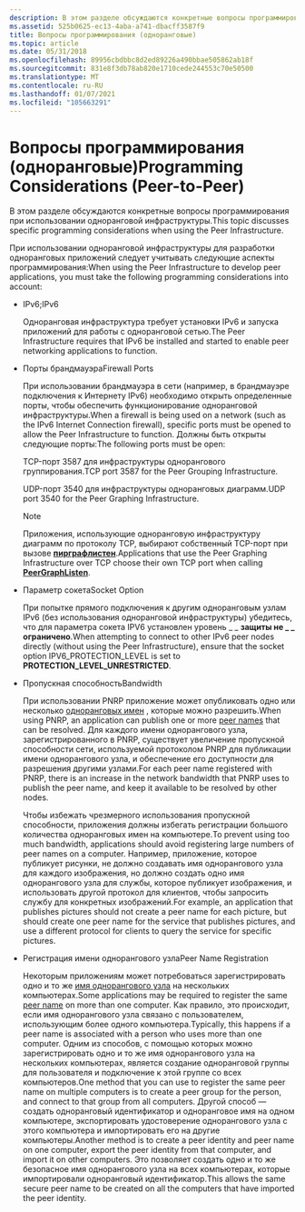 ```yaml
---
description: В этом разделе обсуждаются конкретные вопросы программирования при использовании одноранговой инфраструктуры.
ms.assetid: 525b0625-ec13-4aba-a741-dbacff3587f9
title: Вопросы программирования (одноранговые)
ms.topic: article
ms.date: 05/31/2018
ms.openlocfilehash: 89956cbdbbc8d2ed89226a490bbae505862ab18f
ms.sourcegitcommit: 831e8f3db78ab820e1710cede244553c70e50500
ms.translationtype: MT
ms.contentlocale: ru-RU
ms.lasthandoff: 01/07/2021
ms.locfileid: "105663291"
---
```

# <a name="programming-considerations-peer-to-peer"></a><span data-ttu-id="e3657-103">Вопросы программирования (одноранговые)</span><span class="sxs-lookup"><span data-stu-id="e3657-103">Programming Considerations (Peer-to-Peer)</span></span>

<span data-ttu-id="e3657-104">В этом разделе обсуждаются конкретные вопросы программирования при использовании одноранговой инфраструктуры.</span><span class="sxs-lookup"><span data-stu-id="e3657-104">This topic discusses specific programming considerations when using the Peer Infrastructure.</span></span>

<span data-ttu-id="e3657-105">При использовании одноранговой инфраструктуры для разработки одноранговых приложений следует учитывать следующие аспекты программирования:</span><span class="sxs-lookup"><span data-stu-id="e3657-105">When using the Peer Infrastructure to develop peer applications, you must take the following programming considerations into account:</span></span>

-   <span data-ttu-id="e3657-106">IPv6;</span><span class="sxs-lookup"><span data-stu-id="e3657-106">IPv6</span></span>

    <span data-ttu-id="e3657-107">Одноранговая инфраструктура требует установки IPv6 и запуска приложений для работы с одноранговой сетью.</span><span class="sxs-lookup"><span data-stu-id="e3657-107">The Peer Infrastructure requires that IPv6 be installed and started to enable peer networking applications to function.</span></span>

-   <span data-ttu-id="e3657-108">Порты брандмауэра</span><span class="sxs-lookup"><span data-stu-id="e3657-108">Firewall Ports</span></span>

    <span data-ttu-id="e3657-109">При использовании брандмауэра в сети (например, в брандмауэре подключения к Интернету IPv6) необходимо открыть определенные порты, чтобы обеспечить функционирование одноранговой инфраструктуры.</span><span class="sxs-lookup"><span data-stu-id="e3657-109">When a firewall is being used on a network (such as the IPv6 Internet Connection firewall), specific ports must be opened to allow the Peer Infrastructure to function.</span></span> <span data-ttu-id="e3657-110">Должны быть открыты следующие порты:</span><span class="sxs-lookup"><span data-stu-id="e3657-110">The following ports must be open:</span></span>

    <span data-ttu-id="e3657-111">TCP-порт 3587 для инфраструктуры однорангового группирования.</span><span class="sxs-lookup"><span data-stu-id="e3657-111">TCP port 3587 for the Peer Grouping Infrastructure.</span></span>

    <span data-ttu-id="e3657-112">UDP-порт 3540 для инфраструктуры одноранговых диаграмм.</span><span class="sxs-lookup"><span data-stu-id="e3657-112">UDP port 3540 for the Peer Graphing Infrastructure.</span></span>

    > [!Note]  
    > <span data-ttu-id="e3657-113">Приложения, использующие одноранговую инфраструктуру диаграмм по протоколу TCP, выбирают собственный TCP-порт при вызове [**пирграфлистен**](/windows/desktop/api/P2P/nf-p2p-peergraphlisten).</span><span class="sxs-lookup"><span data-stu-id="e3657-113">Applications that use the Peer Graphing Infrastructure over TCP choose their own TCP port when calling [**PeerGraphListen**](/windows/desktop/api/P2P/nf-p2p-peergraphlisten).</span></span>

     

-   <span data-ttu-id="e3657-114">Параметр сокета</span><span class="sxs-lookup"><span data-stu-id="e3657-114">Socket Option</span></span>

    <span data-ttu-id="e3657-115">При попытке прямого подключения к другим одноранговым узлам IPv6 (без использования одноранговой инфраструктуры) убедитесь, что для параметра сокета IPV6 установлен уровень \_ \_ **защиты не \_ \_ ограничено**.</span><span class="sxs-lookup"><span data-stu-id="e3657-115">When attempting to connect to other IPv6 peer nodes directly (without using the Peer Infrastructure), ensure that the socket option IPV6\_PROTECTION\_LEVEL is set to **PROTECTION\_LEVEL\_UNRESTRICTED**.</span></span>

-   <span data-ttu-id="e3657-116">Пропускная способность</span><span class="sxs-lookup"><span data-stu-id="e3657-116">Bandwidth</span></span>

    <span data-ttu-id="e3657-117">При использовании PNRP приложение может опубликовать одно или несколько [одноранговых имен](peer-names.md) , которые можно разрешить.</span><span class="sxs-lookup"><span data-stu-id="e3657-117">When using PNRP, an application can publish one or more [peer names](peer-names.md) that can be resolved.</span></span> <span data-ttu-id="e3657-118">Для каждого имени однорангового узла, зарегистрированного в PNRP, существует увеличение пропускной способности сети, используемой протоколом PNRP для публикации имени однорангового узла, и обеспечение его доступности для разрешения другими узлами.</span><span class="sxs-lookup"><span data-stu-id="e3657-118">For each peer name registered with PNRP, there is an increase in the network bandwidth that PNRP uses to publish the peer name, and keep it available to be resolved by other nodes.</span></span>

    <span data-ttu-id="e3657-119">Чтобы избежать чрезмерного использования пропускной способности, приложения должны избегать регистрации большого количества одноранговых имен на компьютере.</span><span class="sxs-lookup"><span data-stu-id="e3657-119">To prevent using too much bandwidth, applications should avoid registering large numbers of peer names on a computer.</span></span> <span data-ttu-id="e3657-120">Например, приложение, которое публикует рисунки, не должно создавать имя однорангового узла для каждого изображения, но должно создать одно имя однорангового узла для службы, которое публикует изображения, и использовать другой протокол для клиентов, чтобы запросить службу для конкретных изображений.</span><span class="sxs-lookup"><span data-stu-id="e3657-120">For example, an application that publishes pictures should not create a peer name for each picture, but should create one peer name for the service that publishes pictures, and use a different protocol for clients to query the service for specific pictures.</span></span>

-   <span data-ttu-id="e3657-121">Регистрация имени однорангового узла</span><span class="sxs-lookup"><span data-stu-id="e3657-121">Peer Name Registration</span></span>

    <span data-ttu-id="e3657-122">Некоторым приложениям может потребоваться зарегистрировать одно и то же [имя однорангового узла](peer-names.md) на нескольких компьютерах.</span><span class="sxs-lookup"><span data-stu-id="e3657-122">Some applications may be required to register the same [peer name](peer-names.md) on more than one computer.</span></span> <span data-ttu-id="e3657-123">Как правило, это происходит, если имя однорангового узла связано с пользователем, использующим более одного компьютера.</span><span class="sxs-lookup"><span data-stu-id="e3657-123">Typically, this happens if a peer name is associated with a person who uses more than one computer.</span></span> <span data-ttu-id="e3657-124">Одним из способов, с помощью которых можно зарегистрировать одно и то же имя однорангового узла на нескольких компьютерах, является создание одноранговой группы для пользователя и подключение к этой группе со всех компьютеров.</span><span class="sxs-lookup"><span data-stu-id="e3657-124">One method that you can use to register the same peer name on multiple computers is to create a peer group for the person, and connect to that group from all computers.</span></span> <span data-ttu-id="e3657-125">Другой способ — создать одноранговый идентификатор и одноранговое имя на одном компьютере, экспортировать удостоверение однорангового узла с этого компьютера и импортировать его на другие компьютеры.</span><span class="sxs-lookup"><span data-stu-id="e3657-125">Another method is to create a peer identity and peer name on one computer, export the peer identity from that computer, and import it on other computers.</span></span> <span data-ttu-id="e3657-126">Это позволяет создать одно и то же безопасное имя однорангового узла на всех компьютерах, которые импортировали одноранговый идентификатор.</span><span class="sxs-lookup"><span data-stu-id="e3657-126">This allows the same secure peer name to be created on all the computers that have imported the peer identity.</span></span>

 

 



